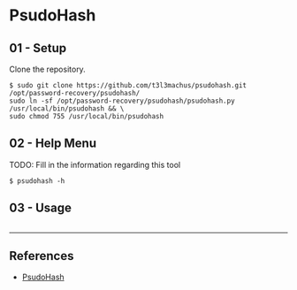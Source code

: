 # PsudoHash

## 01 - Setup

Clone the repository.

```
$ sudo git clone https://github.com/t3l3machus/psudohash.git /opt/password-recovery/psudohash/
sudo ln -sf /opt/password-recovery/psudohash/psudohash.py /usr/local/bin/psudohash && \
sudo chmod 755 /usr/local/bin/psudohash
```

## 02 - Help Menu

TODO: Fill in the information regarding this tool

```
$ psudohash -h
```

## 03 - Usage

```

```

---
## References

- [PsudoHash](https://github.com/t3l3machus/psudohash)